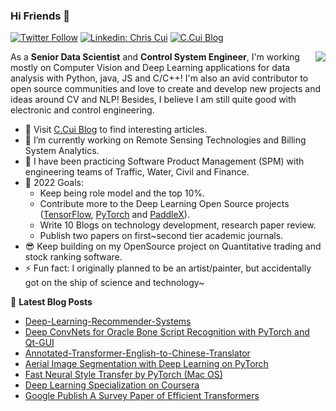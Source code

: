 ### Hi Friends 👋

[![Twitter Follow](https://img.shields.io/twitter/follow/cuicaihao?label=Follow)](https://twitter.com/cuicaihao)
[![Linkedin: Chris Cui](https://img.shields.io/badge/-Caihao%20Cui-blue?style=flat-square&logo=Linkedin&logoColor=white&link=https://www.linkedin.com/in/caihao-cui/)](https://www.linkedin.com/in/caihao-cui/)
[![C.Cui Blog](https://img.shields.io/badge/C.Cui%20Blog-Live-blue)](https://cuicaihao.com/)

<img align="right" src="https://github-readme-stats.vercel.app/api?username=cuicaihao&show_icons=true&icon_color=0366d6&text_color=24292e&bg_color=ffffff&hide_title=true" />

As a **Senior Data Scientist** and **Control System Engineer**, I'm working mostly on Computer Vision and Deep Learning applications for data analysis with Python, java, JS and C/C++! I'm also an avid contributor to open source communities and love to create and develop new projects and ideas around CV and NLP! Besides, I believe I am still quite good with electronic and control engineering.

- 📝 Visit [C.Cui Blog](https://cuicaihao.com/) to find interesting articles.
- 🔭 I’m currently working on Remote Sensing Technologies and Billing System Analytics.
- 🌱 I have been practicing Software Product Management (SPM) with engineering teams of Traffic, Water, Civil and Finance.
- 🤔 2022 Goals:
  - Keep being role model and the top 10%.
  - Contribute more to the Deep Learning Open Source projects ([TensorFlow](https://github.com/tensorflow), [PyTorch](https://github.com/pytorch) and [PaddleX](https://github.com/PaddlePaddle)).
  - Write 10 Blogs on technology development, research paper review.
  - Publish two papers on first~second tier academic journals.
- 😎 Keep building on my OpenSource project on Quantitative trading and stock ranking software.
- ⚡ Fun fact: I originally planned to be an artist/painter, but accidentally got on the ship of science and technology~

📕 **Latest Blog Posts**

<!-- BLOG:START -->
- [Deep-Learning-Recommender-Systems](https://cuicaihao.com/2022/06/26/deep-learning-recommender-systems-part-1-technical-framework/)
- [Deep ConvNets for Oracle Bone Script Recognition with PyTorch and Qt-GUI](https://cuicaihao.com/2022/04/03/deep-convnets-for-oracle-bone-script-recognition-with-pytorch-and-qt-gui/)
- [Annotated-Transformer-English-to-Chinese-Translator](https://cuicaihao.com/2020/09/20/annotated-transformer-english-to-chinese-translator/)
- [Aerial Image Segmentation with Deep Learning on PyTorch](https://cuicaihao.com/2021/08/12/aerial-image-segmentation-with-deep-learning-on-pytorch/)
- [Fast Neural Style Transfer by PyTorch &lpar;Mac OS&rpar;](https://cuicaihao.com/2021/01/31/fast-neural-style-transfer-by-pytorch-mac-os-2/)
- [Deep Learning Specialization on Coursera](https://cuicaihao.com/2021/01/28/deep-learning-specialization-on-coursera/)
- [Google Publish A Survey Paper of Efficient Transformers](https://cuicaihao.com/2020/09/27/google-publish-a-survey-paper-of-efficient-transformers/)

<!-- BLOG:END -->
